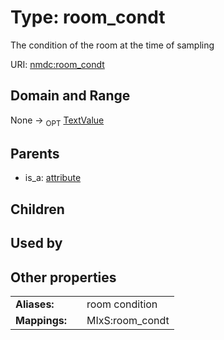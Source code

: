 
# Type: room_condt


The condition of the room at the time of sampling

URI: [nmdc:room_condt](https://microbiomedata/meta/room_condt)


## Domain and Range

None ->  <sub>OPT</sub> [TextValue](TextValue.md)

## Parents

 *  is_a: [attribute](attribute.md)

## Children


## Used by


## Other properties

|  |  |  |
| --- | --- | --- |
| **Aliases:** | | room condition |
| **Mappings:** | | MIxS:room_condt |

